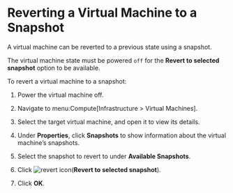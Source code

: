 # Reverting a Virtual Machine to a Snapshot

A virtual machine can be reverted to a previous state using a snapshot.

<div class="important">

The virtual machine state must be powered `off` for the **Revert to
selected snapshot** option to be available.

</div>

To revert a virtual machine to a snapshot:

1.  Power the virtual machine off.

2.  Navigate to menu:Compute\[Infrastructure \> Virtual Machines\].

3.  Select the target virtual machine, and open it to view its details.

4.  Under **Properties**, click **Snapshots** to show information about
    the virtual machine’s snapshots.

5.  Select the snapshot to revert to under **Available Snapshots**.

6.  Click ![revert icon](../images/revert_icon.png)(**Revert to selected
    snapshot**).

7.  Click **OK**.

